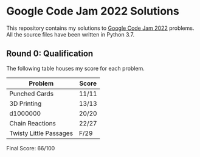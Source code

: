 
# Google Code Jam 2022 Solutions

This repository contains my solutions to [Google Code Jam 2022](https://codingcompetitions.withgoogle.com/codejam) problems. All the source files have been written in Python 3.7.

## Round 0: Qualification

The following table houses my score for each problem.

| Problem | Score |
| ------- | ----- |
| Punched Cards | 11/11 |
| 3D Printing | 13/13 |
| d1000000 | 20/20 |
| Chain Reactions | 22/27 |
| Twisty Little Passages | F/29 |

Final Score: 66/100